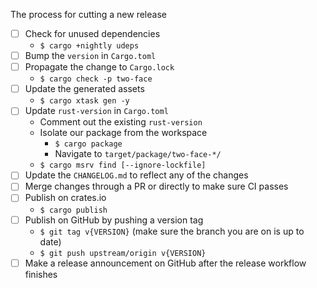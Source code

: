 The process for cutting a new release

- [ ] Check for unused dependencies
  - `$ cargo +nightly udeps`
- [ ] Bump the `version` in `Cargo.toml`
- [ ] Propagate the change to `Cargo.lock`
  - `$ cargo check -p two-face`
- [ ] Update the generated assets
  - `$ cargo xtask gen -y`
- [ ] Update `rust-version` in `Cargo.toml`
  - Comment out the existing `rust-version`
  - Isolate our package from the workspace
    - `$ cargo package`
    - Navigate to `target/package/two-face-*/`
  - `$ cargo msrv find [--ignore-lockfile]`
- [ ] Update the `CHANGELOG.md` to reflect any of the changes
- [ ] Merge changes through a PR or directly to make sure CI passes
- [ ] Publish on crates.io
  - `$ cargo publish`
- [ ] Publish on GitHub by pushing a version tag
  - `$ git tag v{VERSION}` (make sure the branch you are on is up to date)
  - `$ git push upstream/origin v{VERSION}`
- [ ] Make a release announcement on GitHub after the release workflow finishes
